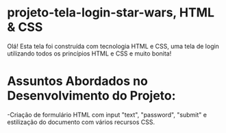 # projeto-tela-login-star-wars, HTML & CSS
Olá! Esta tela foi construída com tecnologia HTML e CSS, uma tela de login utilizando todos os princípios HTML e CSS e muito bonita!

# Assuntos Abordados no Desenvolvimento do Projeto:
 -Criação de formulário HTML com input "text", "password", "submit" e estilização do documento com vários recursos CSS.
 

